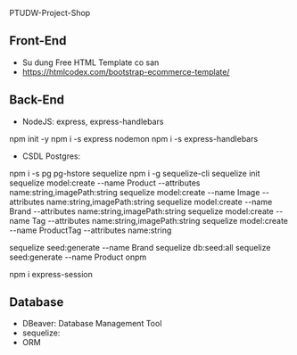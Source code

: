 PTUDW-Project-Shop

## Front-End

- Su dung Free HTML Template co san
- https://htmlcodex.com/bootstrap-ecommerce-template/

## Back-End

- NodeJS: express, express-handlebars

npm init -y
npm i -s express
nodemon
npm i -s express-handlebars

- CSDL Postgres:

npm i -s pg pg-hstore sequelize
npm i -g sequelize-cli
sequelize init
sequelize model:create --name Product --attributes name:string,imagePath:string
sequelize model:create --name Image --attributes name:string,imagePath:string
sequelize model:create --name Brand --attributes name:string,imagePath:string
sequelize model:create --name Tag --attributes name:string,imagePath:string
sequelize model:create --name ProductTag --attributes name:string

sequelize seed:generate --name Brand
sequelize db:seed:all
sequelize seed:generate --name Product
onpm

npm i express-session

## Database

- DBeaver: Database Management Tool
- sequelize:
- ORM

